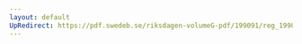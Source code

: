 ```yaml
---
layout: default
UpRedirect: https://pdf.swedeb.se/riksdagen-volumeG-pdf/199091/reg_199091/reg_199091_0687.pdf
---
```

